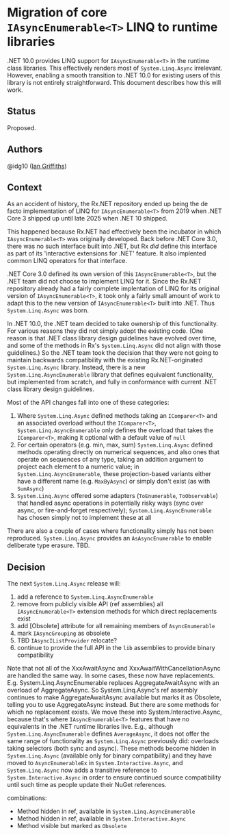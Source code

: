 # Migration of core `IAsyncEnumerable<T>` LINQ to runtime libraries

.NET 10.0 provides LINQ support for `IAsyncEnumerable<T>` in the runtime class libraries. This effectively renders most of `System.Linq.Async` irrelevant. However, enabling a smooth transition to .NET 10.0 for existing users of this library is not entirely straightforward. This document describes how this will work.

## Status

Proposed.

## Authors

@idg10 ([Ian Griffiths](https://endjin.com/who-we-are/our-people/ian-griffiths/))


## Context

As an accident of history, the Rx.NET repository ended up being the de facto implementation of LINQ for `IAsyncEnumerable<T>` from 2019 when .NET Core 3 shipped up until late 2025 when .NET 10 shipped.

This happened because Rx.NET had effectively been the incubator in which `IAsyncEnumerable<T>` was originally developed. Back before .NET Core 3.0, there was no such interface built into .NET, but Rx _did_ define this interface as part of its 'interactive extensions for .NET' feature. It also implented common LINQ operators for that interface.

.NET Core 3.0 defined its own version of this `IAsyncEnumerable<T>`, but the .NET team did not choose to implement LINQ for it. Since the Rx.NET repository already had a fairly complete implentation of LINQ for its original version of `IAsyncEnumerable<T>`, it took only a fairly small amount of work to adapt this to the new version of `IAsyncEnumerable<T>` built into .NET. Thus `System.Linq.Async` was born.

In .NET 10.0, the .NET team decided to take ownership of this functionality. For various reasons they did not simply adopt the existing code. (One reason is that .NET class library design guidelines have evolved over time, and some of the methods in Rx's `System.Linq.Async` did not align with those guidelines.) So the .NET team took the decision that they were not going to maintain backwards compatibility with the existing Rx.NET-originated `System.Linq.Async` library. Instead, there is a new `System.Linq.AsyncEnumerable` library that defines equivalent functionality, but implemented from scratch, and fully in conformance with current .NET class library design guidelines.

Most of the API changes fall into one of these categories:

1. Where `System.Linq.Async` defined methods taking an `IComparer<T>` and an associated overload without the `IComparer<T>`, `System.Linq.AsyncEnumerable` only defines the overload that takes the `IComparer<T>`, making it optional with a default value of `null`
2. For certain operators (e.g. min, max, sum) `System.Linq.Async` defined methods operating directly on numerical sequences, and also ones that operate on sequences of any type, taking an addition argument to project each element to a numeric value; in `System.Linq.AsyncEnumerable`, these projection-based variants either have a different name (e.g. `MaxByAsync`) or simply don't exist (as with `SumAsync`)
3. `System.Linq.Async` offered some adapters (`ToEnumerable`, `ToObservable`) that handled async operations in potentially risky ways (sync over async, or fire-and-forget respectively); `System.Linq.AsyncEnumerable` has chosen simply not to implement these at all

There are also a couple of cases where functionality simply has not been reproduced. `System.Linq.Async` provides an `AsAsyncEnumerable` to enable deliberate type erasure.  TBD.


## Decision

The next `System.Linq.Async` release will:

1. add a reference to `System.Linq.AsyncEnumerable`
2. remove from publicly visible API (ref assemblies) all `IAsyncEnumerable<T>` extension methods for which direct replacements exist
3. add [Obsolete] attribute for all remaining members of `AsyncEnumerable`
4. mark `IAsyncGrouping` as obsolete
5. TBD `IAsyncIListProvider` relocate?
6. continue to provide the full API in the `lib` assemblies to provide binary compatibility

Note that not all of the XxxAwaitAsync and XxxAwaitWithCancellationAsync are handled the same way. In some cases, these now have replacements. E.g. System.Linq.AsyncEnumerable replaces AggregateAwaitAsync with an overload of AggregateAsync. So System.Linq.Async's ref assembly continues to make AggregateAwaitAsync available but marks it as Obsolete, telling you to use AggregateAsync instead. But there are some methods for which no replacement exists. We move these into System.Interactive.Async, because that's where `IAsyncEnumerable<T>` features that have no equivalents in the .NET runtime libraries live. E.g., although `System.Linq.AsyncEnumerable` defines `AverageAsync`, it does not offer the same range of functionality as `System.Linq.Async` previously did: overloads taking selectors (both sync and async). These methods become hidden in `System.Linq.Async` (available only for binary compatibility) and they have moved to `AsyncEnumerableEx` in `System.Interactive.Async`, and `System.Linq.Async` now adds a transitive reference to `System.Interactive.Async` in order to ensure continued source compatibility until such time as people update their NuGet references.

combinations:

* Method hidden in ref, available in `System.Linq.AsyncEnumerable`
* Method hidden in ref, available in `System.Interactive.Async`
* Method visible but marked as `Obsolete`